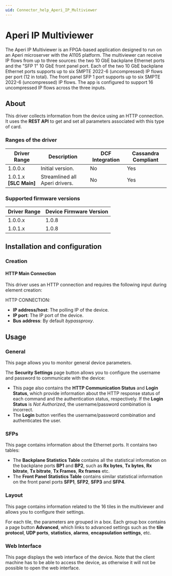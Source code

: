 ```yaml
---
uid: Connector_help_Aperi_IP_Multiviewer
---
```


# Aperi IP Multiviewer

The Aperi IP Multiviewer is an FPGA-based application designed to run on an Aperi microserver with the A1105 platform. The multiviewer can receive IP flows from up to three sources: the two 10 GbE backplane Ethernet ports and the "SFP 1" 10 GbE front panel port. Each of the two 10 GbE backplane Ethernet ports supports up to six SMPTE 2022-6 (uncompressed) IP flows per port (12 in total). The front panel SFP 1 port supports up to six SMPTE 2022-6 (uncompressed) IP flows. The app is configured to support 16 uncompressed IP flows across the three inputs.

## About

This driver collects information from the device using an HTTP connection. It uses the **REST API** to get and set all parameters associated with this type of card.

### Ranges of the driver

| **Driver Range**         | **Description**                | **DCF Integration** | **Cassandra Compliant** |
|--------------------------|--------------------------------|---------------------|-------------------------|
| 1.0.0.x                  | Initial version.               | No                  | Yes                     |
| 1.0.1.x **\[SLC Main\]** | Streamlined all Aperi drivers. | No                  | Yes                     |

### Supported firmware versions

| **Driver Range** | **Device Firmware Version** |
|------------------|-----------------------------|
| 1.0.0.x          | 1.0.8                       |
| 1.0.1.x          | 1.0.8                       |

## Installation and configuration

### Creation

#### HTTP Main Connection

This driver uses an HTTP connection and requires the following input during element creation:

HTTP CONNECTION:

- **IP address/host**: The polling IP of the device.
- **IP port**: The IP port of the device.
- **Bus** **address**: By default *bypassproxy*.

## Usage

### General

This page allows you to monitor general device parameters.

The **Security Settings** page button allows you to configure the username and password to communicate with the device:

- This page also contains the **HTTP Communication Status** and **Login Status**, which provide information about the HTTP response status of each command and the authentication status, respectively. If the **Login Status** is *Not Authorized*, the username/password combination is incorrect.
- The **Login** button verifies the username/password combination and authenticates the user.

### SFPs

This page contains information about the Ethernet ports. It contains two tables:

- The **Backplane Statistics Table** contains all the statistical information on the backplane ports **BP1** and **BP2**, such as **Rx bytes**, **Tx bytes**, **Rx bitrate**, **Tx bitrate**, **Tx Frames**, **Rx frames** etc.
- The **Front Panel Statistics Table** contains similar statistical information on the front panel ports **SFP1**, **SFP2**, **SFP3** and **SFP4**.

### Layout

This page contains information related to the 16 tiles in the multiviewer and allows you to configure their settings.

For each tile, the parameters are grouped in a box. Each group box contains a page button **Advanced**, which links to advanced settings such as the **tile protocol**, **UDP ports**, **statistics**, **alarms**, **encapsulation settings**, etc.

### Web Interface

This page displays the web interface of the device. Note that the client machine has to be able to access the device, as otherwise it will not be possible to open the web interface.
